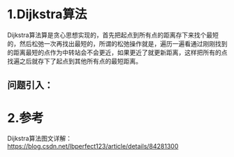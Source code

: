 # 1.Dijkstra算法

Dijkstra算法算是贪心思想实现的，首先把起点到所有点的距离存下来找个最短的，然后松弛一次再找出最短的，所谓的松弛操作就是，遍历一遍看通过刚刚找到的距离最短的点作为中转站会不会更近，如果更近了就更新距离，这样把所有的点找遍之后就存下了起点到其他所有点的最短距离。

## 问题引入：


# 2.参考
Dijkstra算法图文详解：https://blog.csdn.net/lbperfect123/article/details/84281300